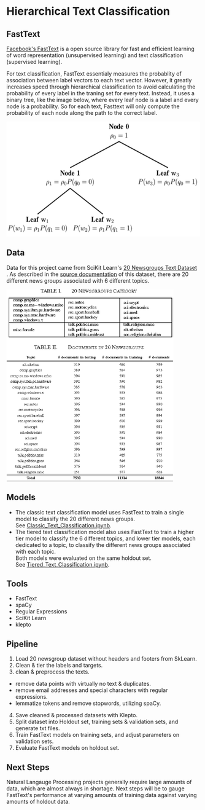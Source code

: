 # Hierarchical Text Classification
  
  
## FastText
[Facebook's FastText](https://fasttext.cc/) is a open source library for fast and efficient learning of word representation (unsupervised learning) and text classification (supervised learning).  
  
For text classification, FastText essentialy measures the probablity of association between label vectors to each text vector. However, it greatly increases speed through hierarchical classification to avoid calculating the probability of every label in the traning set for every text. Instead, it uses a binary tree, like the image below, where every leaf node is a label and every node is a probability. So for each text, Fasttext will only compute the probability of each node along the path to the correct label.  
  
<img src="https://github.com/janniec/Hierarchical_Text_Classification/blob/master/images/hierarchical_softmax_example.png" alt="Dimensions" align="middle" height=300px>   
  
  
## Data  
Data for this project came from SciKit Learn's [20 Newsgroups Text Dataset](https://scikit-learn.org/0.19/datasets/twenty_newsgroups.html) . As described in the [source documentation](http://qwone.com/~jason/20Newsgroups/) of this dataset, there are 20 different news groups associated with 6 different topics.  
  
<img src="https://github.com/janniec/Hierarchical_Text_Classification/blob/master/images/2-TableII-1.png" alt="Dimensions" align="middle" height=500px>  
   
   
## Models  
- The classic text classification model uses FastText to train a single model to classify the 20 different news groups.    
See [Classic_Text_Classification.ipynb](https://github.com/janniec/Hierarchical_Text_Classification/blob/master/notebooks/2_Classic_Text_Classification.ipynb).  
- The tiered text classification model also uses FastText to train a higher tier model to classify the 6 different topics, and lower tier models, each dedicated to a topic, to classify the different news groups associated with each topic.  
Both models were evaluated on the same holdout set.  
See [Tiered_Text_Classification.ipynb](https://github.com/janniec/Hierarchical_Text_Classification/blob/master/notebooks/3_Tiered_Text_Classification.ipynb).  
  
  
## Tools  
  * FastText  
  * spaCy  
  * Regular Expressions   
  * SciKit Learn  
  * klepto  
    
  
## Pipeline  
1. Load 20 newsgroup dataset without headers and footers from SkLearn.  
2. Clean & tier the labels and targets.  
3. clean & preprocess the texts.  
  * remove data points with virtually no text & duplicates.  
  * remove email addresses and special characters with regular expressions.  
  * lemmatize tokens and remove stopwords, utilizing spaCy.  
4. Save cleaned & processed datasets with Klepto.  
5. Split dataset into Holdout set, training sets & validation sets, and generate txt files.  
6. Train FastText models on training sets, and adjust parameters on validation sets.  
7. Evaluate FastText models on holdout set.  
  
  
## Next Steps  
Natural Langauge Processing projects generally require large amounts of data, which are almost always in shortage. Next steps will be to gauge FastText's performance at varying amounts of training data against varying amounts of holdout data.  